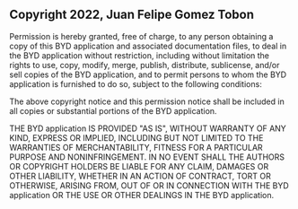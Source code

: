 ## Copyright 2022, Juan Felipe Gomez Tobon

Permission is hereby granted, free of charge, to any person obtaining a copy of this BYD application and associated documentation files, to deal in the BYD application without restriction, including without limitation the rights to use, copy, modify, merge, publish, distribute, sublicense, and/or sell copies of the BYD application, and to permit persons to whom the BYD application is furnished to do so, subject to the following conditions:

The above copyright notice and this permission notice shall be included in all copies or substantial portions of the BYD application.

THE BYD application IS PROVIDED "AS IS", WITHOUT WARRANTY OF ANY KIND, EXPRESS OR IMPLIED, INCLUDING BUT NOT LIMITED TO THE WARRANTIES OF MERCHANTABILITY, FITNESS FOR A PARTICULAR PURPOSE AND NONINFRINGEMENT. IN NO EVENT SHALL THE AUTHORS OR COPYRIGHT HOLDERS BE LIABLE FOR ANY CLAIM, DAMAGES OR OTHER LIABILITY, WHETHER IN AN ACTION OF CONTRACT, TORT OR OTHERWISE, ARISING FROM, OUT OF OR IN CONNECTION WITH THE BYD application OR THE USE OR OTHER DEALINGS IN THE BYD application.
